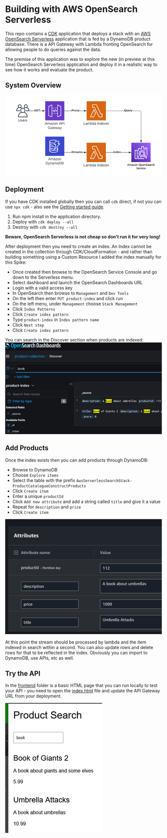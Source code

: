 # Building with AWS OpenSearch Serverless
This repo contains a [CDK](https://aws.amazon.com/cdk/) application that deploys a stack with an [AWS OpenSearch Serverless](https://aws.amazon.com/opensearch-service/features/serverless/) application that is fed by a DynamoDB product database. There is a API Gateway with Lambda fronting OpenSearch for allowing people to do queries against the data.

The premise of this application was to explore the new (in preview at this time) OpenSearch Serverless application and deploy it in a realistic way to see how it works and evaluate the product.

## System Overview
![Overview](images/overview.png)

## Deployment
If you have CDK installed globally then you can call `cdk` direct, if not you can use `npx cdk` - also see the [Getting started guide](https://docs.aws.amazon.com/cdk/v2/guide/getting_started.html).

1. Run npm install in the application directory.
2. Deploy with `cdk deploy --all`
3. Destroy with `cdk destroy --all`

**Beware, OpenSearch Serverless is not cheap so don't run it for very long!**

After deployment then you need to create an index. An Index cannot be created in the collection through CDK/CloudFormation - and rather than building something using a Custom Resource I added the index manually for this Spike:

* Once created then browse to the OpenSearch Service Console and go down to the Serverless menu.
* Select dashboard and launch the OpenSearch Dashboards URL
* Login with a valid access key
* In OpenSearch then browse to `Management` and `Dev Tools`
* On the left then enter `PUT product-index` and click run
* On the left menu, under `Management` choose `Stack Management`
* Click `Index Patterns`
* Click `Create index pattern`
* Type `product-index` in `Index pattern name`
* Click `Next step`
* Click `Create index pattern`

You can search in the Discover section when products are indexed:
![opensearch](images/opensearch.png)

## Add Products
Once the index exists then you can add products through DynamoDB:

* Browse to DynamoDB
* Choose `Explore items`
* Select the table with the prefix `AwsServerlessSearchStack-ProductCatalogueConstructProducts`
* Click `Create item`
* Enter a unique `productId`
* Click `Add new attribute` and add a string called `title` and give it a value
* Repeat for `description` and `price`
* Click `Create item`

![dynamo](images/dynamo.png)

At this point the stream should be processed by lambda and the item indexed in search within a second. You can also update rows and delete rows for that to be reflected in the index. Obviously you can import to DynamoDB, use APIs, etc as well.

## Try the API
In the [frontend](frontend) folder is a basic HTML page that you can run locally to test your API - you need to open the [index.html](frontend/index.html) file and update the API Gateway URL from your deployment.

![Frontend](images/frontend.png)